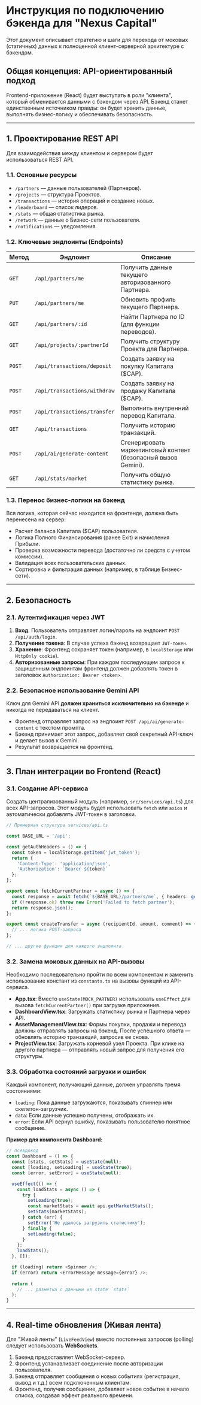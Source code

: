# Инструкция по подключению бэкенда для "Nexus Capital"

Этот документ описывает стратегию и шаги для перехода от моковых (статичных) данных к полноценной клиент-серверной архитектуре с бэкендом.

## Общая концепция: API-ориентированный подход

Frontend-приложение (React) будет выступать в роли "клиента", который обменивается данными с бэкендом через API. Бэкенд станет единственным источником правды: он будет хранить данные, выполнять бизнес-логику и обеспечивать безопасность.

---

## 1. Проектирование REST API

Для взаимодействия между клиентом и сервером будет использоваться REST API.

### 1.1. Основные ресурсы

- `/partners` — данные пользователей (Партнеров).
- `/projects` — структура Проектов.
- `/transactions` — история операций и создание новых.
- `/leaderboard` — список лидеров.
- `/stats` — общая статистика рынка.
- `/network` — данные о Бизнес-сети пользователя.
- `/notifications` — уведомления.

### 1.2. Ключевые эндпоинты (Endpoints)

| Метод | Эндпоинт                        | Описание                                               |
|-------|---------------------------------|--------------------------------------------------------|
| `GET`   | `/api/partners/me`              | Получить данные текущего авторизованного Партнера.     |
| `PUT`   | `/api/partners/me`              | Обновить профиль текущего Партнера.                    |
| `GET`   | `/api/partners/:id`             | Найти Партнера по ID (для функции переводов).          |
| `GET`   | `/api/projects/:partnerId`      | Получить структуру Проекта для Партнера.              |
| `POST`  | `/api/transactions/deposit`     | Создать заявку на покупку Капитала ($CAP).             |
| `POST`  | `/api/transactions/withdraw`    | Создать заявку на продажу Капитала ($CAP).             |
| `POST`  | `/api/transactions/transfer`    | Выполнить внутренний перевод Капитала.                 |
| `GET`   | `/api/transactions`             | Получить историю транзакций.                           |
| `POST`  | `/api/ai/generate-content`      | Сгенерировать маркетинговый контент (безопасный вызов Gemini). |
| `GET`   | `/api/stats/market`             | Получить общую статистику рынка.                       |

### 1.3. Перенос бизнес-логики на бэкенд

Вся логика, которая сейчас находится на фронтенде, должна быть перенесена на сервер:
- Расчет баланса Капитала ($CAP) пользователя.
- Логика Полного Финансирования (ранее Exit) и начисления Прибыли.
- Проверка возможности перевода (достаточно ли средств с учетом комиссии).
- Валидация всех пользовательских данных.
- Сортировка и фильтрация данных (например, в таблице Бизнес-сети).

---

## 2. Безопасность

### 2.1. Аутентификация через JWT

1.  **Вход**: Пользователь отправляет логин/пароль на эндпоинт `POST /api/auth/login`.
2.  **Получение токена**: В случае успеха бэкенд возвращает `JWT-токен`.
3.  **Хранение**: Фронтенд сохраняет токен (например, в `localStorage` или `HttpOnly cookie`).
4.  **Авторизованные запросы**: При каждом последующем запросе к защищенным эндпоинтам фронтенд должен добавлять токен в заголовок `Authorization: Bearer <token>`.

### 2.2. Безопасное использование Gemini API

Ключ для Gemini API **должен храниться исключительно на бэкенде** и никогда не передаваться на клиент.
- Фронтенд отправляет запрос на эндпоинт `POST /api/ai/generate-content` с текстом промпта.
- Бэкенд принимает этот запрос, добавляет свой секретный API-ключ и делает вызов к Gemini.
- Результат возвращается на фронтенд.

---

## 3. План интеграции во Frontend (React)

### 3.1. Создание API-сервиса

Создать централизованный модуль (например, `src/services/api.ts`) для всех API-запросов. Этот модуль будет использовать `fetch` или `axios` и автоматически добавлять JWT-токен в заголовки.

```typescript
// Примерная структура services/api.ts

const BASE_URL = '/api';

const getAuthHeaders = () => {
  const token = localStorage.getItem('jwt_token');
  return {
    'Content-Type': 'application/json',
    'Authorization': `Bearer ${token}`
  };
};

export const fetchCurrentPartner = async () => {
  const response = await fetch(`${BASE_URL}/partners/me`, { headers: getAuthHeaders() });
  if (!response.ok) throw new Error('Failed to fetch partner');
  return response.json();
};

export const createTransfer = async (recipientId, amount, comment) => {
  // ... логика POST-запроса
};

// ... другие функции для каждого эндпоинта
```

### 3.2. Замена моковых данных на API-вызовы

Необходимо последовательно пройти по всем компонентам и заменить использование констант из `constants.ts` на вызовы функций из API-сервиса.

- **App.tsx**: Вместо `useState(MOCK_PARTNER)` использовать `useEffect` для вызова `fetchCurrentPartner()` при загрузке приложения.
- **DashboardView.tsx**: Загружать статистику рынка и Партнера через API.
- **AssetManagementView.tsx**: Формы покупки, продажи и перевода должны отправлять запросы на бэкенд. После успешного ответа — обновлять историю транзакций, запросив ее снова.
- **ProjectView.tsx**: Загружать корневой узел Проекта. При клике на другого партнера — отправлять новый запрос для получения его структуры.

### 3.3. Обработка состояний загрузки и ошибок

Каждый компонент, получающий данные, должен управлять тремя состояниями:
- `loading`: Пока данные загружаются, показывать спиннер или скелетон-загрузчик.
- `data`: Если данные успешно получены, отображать их.
- `error`: Если API вернул ошибку, показывать пользователю понятное сообщение.

**Пример для компонента Dashboard:**
```typescript
// псевдокод
const Dashboard = () => {
  const [stats, setStats] = useState(null);
  const [loading, setLoading] = useState(true);
  const [error, setError] = useState(null);

  useEffect(() => {
    const loadStats = async () => {
      try {
        setLoading(true);
        const marketStats = await api.getMarketStats();
        setStats(marketStats);
      } catch (err) {
        setError('Не удалось загрузить статистику');
      } finally {
        setLoading(false);
      }
    };
    loadStats();
  }, []);

  if (loading) return <Spinner />;
  if (error) return <ErrorMessage message={error} />;
  
  return (
    // ... разметка с данными из state `stats`
  );
}
```

---

## 4. Real-time обновления (Живая лента)

Для "Живой ленты" (`LiveFeedView`) вместо постоянных запросов (polling) следует использовать **WebSockets**.
1.  Бэкенд предоставляет WebSocket-сервер.
2.  Фронтенд устанавливает соединение после авторизации пользователя.
3.  Бэкенд отправляет сообщения о новых событиях (регистрация, вывод и т.д.) всем подключенным клиентам.
4.  Фронтенд, получив сообщение, добавляет новое событие в начало списка, создавая эффект реального времени.